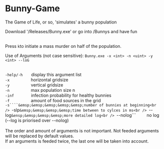 # Bunny-Game
The Game of Life, or so,
'simulates' a bunny population

Download '/Releases/Bunny.exe'
or go into /Bunnys and have fun<br /><br />

Press ```k```to initiate a mass murder on half of the population.

Use of Arguments (not case sensitive):
```Bunny.exe -x <int> -n <uint> -y <int> --loG```<br />
<br />

```-help/-h```&emsp;&emsp;display this argument list<br />
```-x```&emsp;&emsp;&emsp;&emsp;&emsp;horizontal gridsize<br />
```-y```&emsp;&emsp;&emsp;&emsp;&emsp;vertical gridsize<br />
```-n```&emsp;&emsp;&emsp;&emsp;&emsp;max population size n<br />
```-inf```&emsp;&emsp;&emsp;&emsp;infection probability for healthy bunnies<br />
```-f```&emsp;&emsp;&emsp;&emsp;&emsp;amount of food sources in the grid<br />
```-s````&emsp;&emsp;&emsp;&emsp;&emsp;number of bunnies at beginning<br />
```-slp```&emsp;&emsp;&emsp;&emsp;time between to cylces in ms<br />
```--log```&ensp;&emsp;&emsp;&emsp;more detailed log<br />
```--nolog```&ensp;&emsp;&emsp;no log (--log is priorised over --nolog)<br />
<br />
The order and amount of arguments is not important.
Not feeded arguments will be replaced by default values.<br />
If an arguments is feeded twice, the last one will be taken into account.
